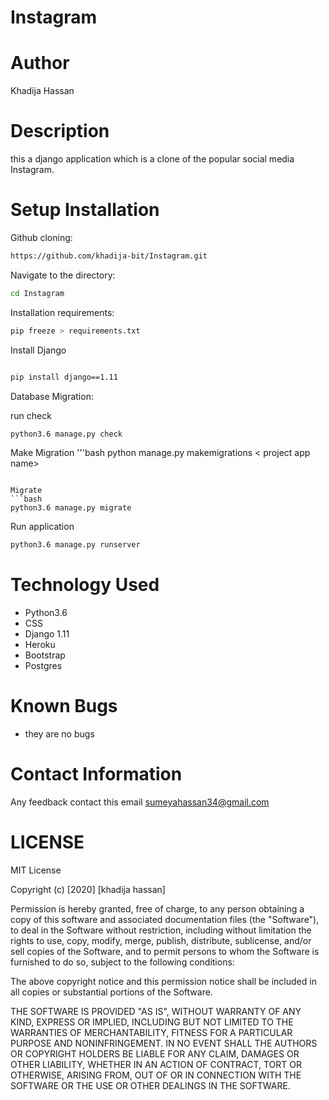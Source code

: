 # Instagram

# Author
Khadija Hassan

# Description
this a django application which is a clone of the popular social media Instagram.

# Setup Installation
Github cloning:
```bash
https://github.com/khadija-bit/Instagram.git
```

Navigate to the directory:
```bash
cd Instagram
```

Installation requirements:
```bash
pip freeze > requirements.txt
```

Install Django
```bash

pip install django==1.11
```

Database Migration:

run check
```bash
python3.6 manage.py check
```

Make Migration
'''bash
python manage.py makemigrations < project app name>
```

Migrate
```bash
python3.6 manage.py migrate
```

Run application
```bash
python3.6 manage.py runserver
```
# Technology Used
* Python3.6
* CSS
* Django 1.11
* Heroku
* Bootstrap
* Postgres


# Known Bugs
* they are no bugs

# Contact Information
Any feedback contact this email  sumeyahassan34@gmail.com
# LICENSE

MIT License

Copyright (c) [2020] [khadija hassan]

Permission is hereby granted, free of charge, to any person obtaining a copy of this software and associated documentation files (the "Software"), to deal in the Software without restriction, including without limitation the rights to use, copy, modify, merge, publish, distribute, sublicense, and/or sell copies of the Software, and to permit persons to whom the Software is furnished to do so, subject to the following conditions:

The above copyright notice and this permission notice shall be included in all copies or substantial portions of the Software.

THE SOFTWARE IS PROVIDED "AS IS", WITHOUT WARRANTY OF ANY KIND, EXPRESS OR IMPLIED, INCLUDING BUT NOT LIMITED TO THE WARRANTIES OF MERCHANTABILITY, FITNESS FOR A PARTICULAR PURPOSE AND NONINFRINGEMENT. IN NO EVENT SHALL THE AUTHORS OR COPYRIGHT HOLDERS BE LIABLE FOR ANY CLAIM, DAMAGES OR OTHER LIABILITY, WHETHER IN AN ACTION OF CONTRACT, TORT OR OTHERWISE, ARISING FROM, OUT OF OR IN CONNECTION WITH THE SOFTWARE OR THE USE OR OTHER DEALINGS IN THE SOFTWARE.